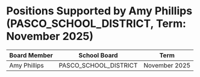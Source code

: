 # Positions Supported by Amy Phillips (PASCO_SCHOOL_DISTRICT, Term: November 2025)

| Board Member | School Board | Term |
|--------------|--------------|------|
| Amy Phillips | PASCO_SCHOOL_DISTRICT | November 2025 |

